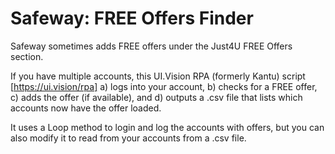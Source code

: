 # Safeway: FREE Offers Finder

Safeway sometimes adds FREE offers under the Just4U FREE Offers section.

If you have multiple accounts, this UI.Vision RPA (formerly Kantu) script [https://ui.vision/rpa] a) logs into your account, b) checks for a FREE offer, c) adds the offer (if available), and d) outputs a .csv file that lists which accounts now have the offer loaded.

It uses a Loop method to login and log the accounts with offers, but you can also modify it to read from your accounts from a .csv file.
